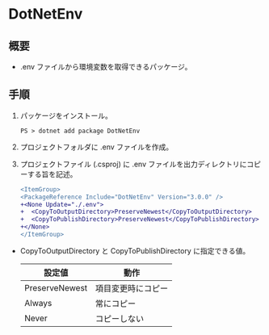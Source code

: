 # DotNetEnv

## 概要

- .env ファイルから環境変数を取得できるパッケージ。

## 手順

1. パッケージをインストール。

    ```PS
    PS > dotnet add package DotNetEnv
    ```

2. プロジェクトフォルダに .env ファイルを作成。

3. プロジェクトファイル (.csproj) に .env ファイルを出力ディレクトリにコピーする旨を記述。
    
    ```diff
    <ItemGroup>
    <PackageReference Include="DotNetEnv" Version="3.0.0" />
    +<None Update="./.env">
    +  <CopyToOutputDirectory>PreserveNewest</CopyToOutputDirectory>
    +  <CopyToPublishDirectory>PreserveNewest</CopyToPublishDirectory>
    +</None>
    </ItemGroup>
    ```

- CopyToOutputDirectory と CopyToPublishDirectory に指定できる値。

    | 設定値 | 動作 |
    | --- | --- |
    | PreserveNewest | 項目変更時にコピー |
    | Always | 常にコピー |
    | Never | コピーしない |
    